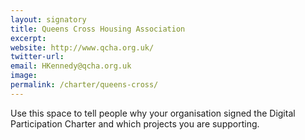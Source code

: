 ```yaml
---
layout: signatory
title: Queens Cross Housing Association
excerpt: 
website: http://www.qcha.org.uk/
twitter-url: 
email: HKennedy@qcha.org.uk
image: 
permalink: /charter/queens-cross/
---
```


Use this space to tell people why your organisation signed the Digital Participation Charter and which projects you are supporting.
